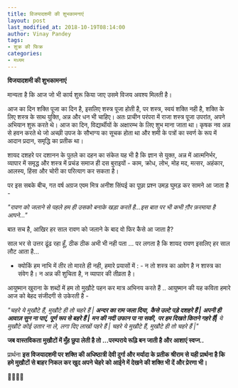 ```yaml
---
title: विजयादशमी की शुभकामनाएं
layout: post
last_modified_at: 2018-10-19T08:14:00
author: Vinay Pandey
tags:
- शुक्र की फिक्र
categories:
- मध्यम
---
```

**विजयादशमी की शुभकामनाएं**

मान्यता है कि आज जो भी कार्य शुरू किया जाए उसमे विजय अवश्य मिलती है। 

आज का दिन शक्ति पूजा का दिन है, इसलिए शस्त्र पूजा होती है, पर शस्त्र, स्वयं शक्ति नही है, शक्ति के लिए शस्त्र के साथ युक्ति, अन्न और धन भी चाहिए। अतः प्राचीन परंपरा में राजा शस्त्र पूजा उपरांत, अपने अभियान शुरू करते थे। आज का दिन, विद्यार्थीयों के अक्षारम्भ के लिए  शुभ माना जाता था। कृषक नव अन्न से हवन करते थे जो अच्छी उपज के सौभाग्य का सूचक होता था और शमी के पत्रों का स्वर्ण के रूप में आदान प्रदान, समृद्धि का प्रतीक था। 

शायद दशहरे पर दशानन के पुतले का दहन का संकेत यह भी है कि ज्ञान से युक्त, अन्न में आत्मनिर्भर, व्यापार में समृद्ध और शस्त्र में प्रचंड समाज ही दस बुराइयों -  काम, क्रोध, लोभ, मोह मद, मत्सर, अहंकार, आलस्य, हिंसा और चोरी का परित्याग कर सकता है। 

पर इस सबके बीच, गत वर्ष अग्रज एवम मित्र अनीश सिंघई का पूछा प्रश्न उमड़ घुमड़ कर सामने आ जाता है -  

*"रावण को जलाने से पहले हम ही उसको बनाके खड़ा करतें है...इस बात पर भी कभी ग़ौर फ़रमाया है आपने..."*

बात सच है, आखिर हर साल रावण को जलाने के बाद वो फिर कैसे आ जाता है? 

साल भर से उत्तर ढूंढ  रहा हूँ, ठीक ठीक अभी भी नही पता ... पर लगता है कि शायद रावण इसलिए हर साल लौट आता है...
- क्योकिं हम नाभि में तीर तो मारते ही नही, 
हमारे प्रयासों में : -
न तो शस्त्र का आवेग है 
न शास्त्र का संवेग है।
न अन्न की शुचिता है,
न व्यापार की तीव्रता है।

आयुष्मान खुराना के शब्दों में हम तो मुखौटे पहन कर मात्र अभिनय करते हैं .. आयुष्मान की यह कविता हमारे आज को बेहद संजीदगी से उकेरती है -

*"चहरे ये मुखौटे हैं,*
*मुखौटे ही तो चहरे हैं |*
***अन्दर का राम जला दिया,*** 
***कैसे उल्टे पड़े दशहरे हैं |***
***अपनी ही आवाज़ सुन ना पाएं,***
***पूर्ण रूप से बहरे हैं |***
***मन की नदी उफान पा ना सकी,***
***पर हम दिखते कितने गहरे हैं|***
*ये मुखौटे कोई उतार ना ले,* 
*लगा दिए लाखों पहरे हैं |*
*चहरे ये मुखौटे हैं,* 
*मुखौटे ही तो चहरे हैं |"*

 **जब वास्तविकता मुखौटों में मुँह छुपा लेती है तो ...परम्पराये रूढ़ि बन जाती है और आशाएं स्वप्न..**

प्रार्थना
**इस विजयादशमी पर शक्ति की अधिष्ठात्री देवी दुर्गा और मर्यादा के प्रतीक श्रीराम से यही प्रार्थना है कि हमे मुखौटों से बाहर निकल कर खुद अपने चेहरे को आईने में देखने की शक्ति भी दें और प्रेरणा भी।**

🙏🌷🌷🙏


